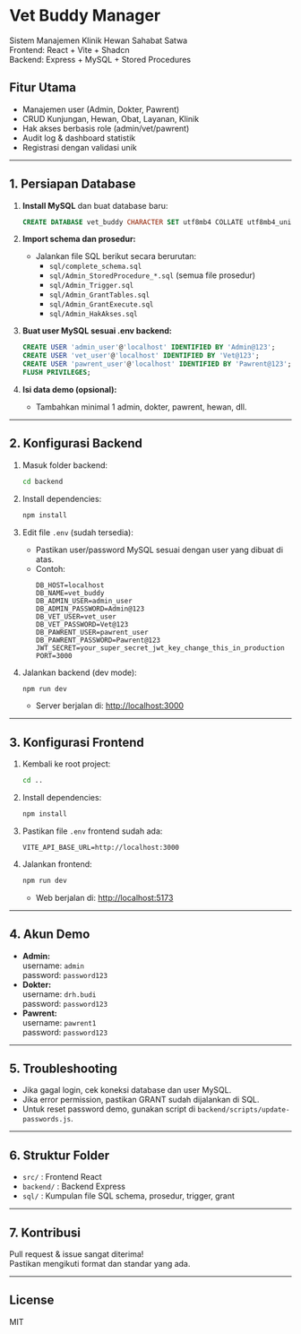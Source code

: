 # Vet Buddy Manager

Sistem Manajemen Klinik Hewan Sahabat Satwa  
Frontend: React + Vite + Shadcn  
Backend: Express + MySQL + Stored Procedures

## Fitur Utama

- Manajemen user (Admin, Dokter, Pawrent)
- CRUD Kunjungan, Hewan, Obat, Layanan, Klinik
- Hak akses berbasis role (admin/vet/pawrent)
- Audit log & dashboard statistik
- Registrasi dengan validasi unik

---

## 1. Persiapan Database

1. **Install MySQL** dan buat database baru:
   ```sql
   CREATE DATABASE vet_buddy CHARACTER SET utf8mb4 COLLATE utf8mb4_unicode_ci;
   ```

2. **Import schema dan prosedur:**
   - Jalankan file SQL berikut secara berurutan:
     - `sql/complete_schema.sql`
     - `sql/Admin_StoredProcedure_*.sql` (semua file prosedur)
     - `sql/Admin_Trigger.sql`
     - `sql/Admin_GrantTables.sql`
     - `sql/Admin_GrantExecute.sql`
     - `sql/Admin_HakAkses.sql`

3. **Buat user MySQL sesuai .env backend:**
   ```sql
   CREATE USER 'admin_user'@'localhost' IDENTIFIED BY 'Admin@123';
   CREATE USER 'vet_user'@'localhost' IDENTIFIED BY 'Vet@123';
   CREATE USER 'pawrent_user'@'localhost' IDENTIFIED BY 'Pawrent@123';
   FLUSH PRIVILEGES;
   ```

4. **Isi data demo (opsional):**
   - Tambahkan minimal 1 admin, dokter, pawrent, hewan, dll.

---

## 2. Konfigurasi Backend

1. Masuk folder backend:
   ```bash
   cd backend
   ```

2. Install dependencies:
   ```bash
   npm install
   ```

3. Edit file `.env` (sudah tersedia):
   - Pastikan user/password MySQL sesuai dengan user yang dibuat di atas.
   - Contoh:
     ```
     DB_HOST=localhost
     DB_NAME=vet_buddy
     DB_ADMIN_USER=admin_user
     DB_ADMIN_PASSWORD=Admin@123
     DB_VET_USER=vet_user
     DB_VET_PASSWORD=Vet@123
     DB_PAWRENT_USER=pawrent_user
     DB_PAWRENT_PASSWORD=Pawrent@123
     JWT_SECRET=your_super_secret_jwt_key_change_this_in_production
     PORT=3000
     ```

4. Jalankan backend (dev mode):
   ```bash
   npm run dev
   ```
   - Server berjalan di: [http://localhost:3000](http://localhost:3000)

---

## 3. Konfigurasi Frontend

1. Kembali ke root project:
   ```bash
   cd ..
   ```

2. Install dependencies:
   ```bash
   npm install
   ```

3. Pastikan file `.env` frontend sudah ada:
   ```
   VITE_API_BASE_URL=http://localhost:3000
   ```

4. Jalankan frontend:
   ```bash
   npm run dev
   ```
   - Web berjalan di: [http://localhost:5173](http://localhost:5173)

---

## 4. Akun Demo

- **Admin:**  
  username: `admin`  
  password: `password123`
- **Dokter:**  
  username: `drh.budi`  
  password: `password123`
- **Pawrent:**  
  username: `pawrent1`  
  password: `password123`

---

## 5. Troubleshooting

- Jika gagal login, cek koneksi database dan user MySQL.
- Jika error permission, pastikan GRANT sudah dijalankan di SQL.
- Untuk reset password demo, gunakan script di `backend/scripts/update-passwords.js`.

---

## 6. Struktur Folder

- `src/` : Frontend React
- `backend/` : Backend Express
- `sql/` : Kumpulan file SQL schema, prosedur, trigger, grant

---

## 7. Kontribusi

Pull request & issue sangat diterima!  
Pastikan mengikuti format dan standar yang ada.

---

## License

MIT
